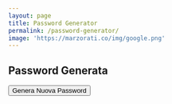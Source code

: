 ```yaml
---
layout: page
title: Password Generator
permalink: /password-generator/
image: 'https://marzorati.co/img/google.png'
---
```

<body>
  <div class="container">
    <h2>Password Generata</h2>
    <div id="password"></div>
    <button onclick="generatePassword()">Genera Nuova Password</button>
  </div>

  <script>
    function generatePassword() {
      const length = 16;
      const charset = "abcdefghijklmnopqrstuvwxyzABCDEFGHIJKLMNOPQRSTUVWXYZ0123456789!@#$%^&*()-_=+[]{};:,.<>?";
      let password = "";
      for (let i = 0; i < length; i++) {
        const randomIndex = Math.floor(Math.random() * charset.length);
        password += charset[randomIndex];
      }
      document.getElementById("password").textContent = password;
    }

    // Genera una password automaticamente al caricamento
    window.onload = generatePassword;
  </script>
</body>

